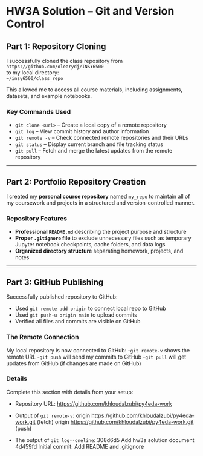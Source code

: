 # HW3A Solution – Git and Version Control

## Part 1: Repository Cloning
I successfully cloned the class repository from  
`https://github.com/olearydj/INSY6500`  
to my local directory:  
`~/insy6500/class_repo`

This allowed me to access all course materials, including assignments, datasets, and example notebooks.

### Key Commands Used
- `git clone <url>` – Create a local copy of a remote repository  
- `git log` – View commit history and author information  
- `git remote -v` – Check connected remote repositories and their URLs  
- `git status` – Display current branch and file tracking status  
- `git pull` – Fetch and merge the latest updates from the remote repository  

---

## Part 2: Portfolio Repository Creation
I created my **personal course repository** named `my_repo` to maintain all of my coursework and projects in a structured and version-controlled manner.

### Repository Features
- **Professional `README.md`** describing the project purpose and structure  
- **Proper `.gitignore` file** to exclude unnecessary files such as temporary Jupyter notebook checkpoints, cache folders, and data logs  
- **Organized directory structure** separating homework, projects, and notes

---


## Part 3: GitHub Publishing

Successfully published repository to GitHub:
- Used `git remote add origin` to connect local repo to GitHub
- Used `git push-u origin main` to upload commits
- Verified all files and commits are visible on GitHub

### The Remote Connection
My local repository is now connected to GitHub:
-`git remote-v` shows the remote URL
-`git push` will send my commits to GitHub
-`git pull` will get updates from GitHub (if changes are made on GitHub)

### Details
 Complete this section with details from your setup:
- Repository URL: https://github.com/khloudalzubi/py4eda-work
- Output of `git remote-v`: 
origin  https://github.com/khloudalzubi/py4eda-work.git (fetch)
origin  https://github.com/khloudalzubi/py4eda-work.git (push)

- The output of `git log--oneline`: 
308d6d5  Add hw3a solution document
4d459fd  Initial commit: Add README and .gitignore

